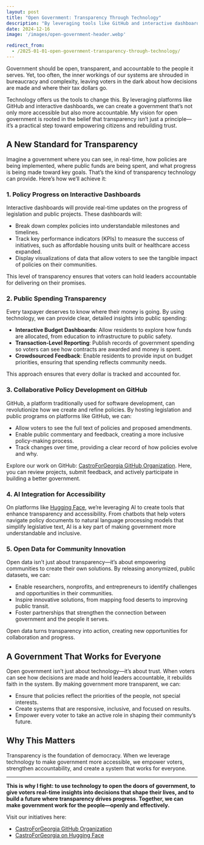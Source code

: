 ```yaml
---
layout: post
title: "Open Government: Transparency Through Technology"
description: "By leveraging tools like GitHub and interactive dashboards, we can give voters real-time insights into policy progress and public spending, making government more transparent and accessible."
date: 2024-12-16
image: '/images/open-government-header.webp'

redirect_from:
  - /2025-01-01-open-government-transparency-through-technology/
---
```


Government should be open, transparent, and accountable to the people it serves. Yet, too often, the inner workings of our systems are shrouded in bureaucracy and complexity, leaving voters in the dark about how decisions are made and where their tax dollars go.

Technology offers us the tools to change this. By leveraging platforms like GitHub and interactive dashboards, we can create a government that’s not only more accessible but also more accountable. My vision for open government is rooted in the belief that transparency isn’t just a principle—it’s a practical step toward empowering citizens and rebuilding trust.

## A New Standard for Transparency

Imagine a government where you can see, in real-time, how policies are being implemented, where public funds are being spent, and what progress is being made toward key goals. That’s the kind of transparency technology can provide. Here’s how we’ll achieve it:

### 1. **Policy Progress on Interactive Dashboards**

Interactive dashboards will provide real-time updates on the progress of legislation and public projects. These dashboards will:

- Break down complex policies into understandable milestones and timelines.  
- Track key performance indicators (KPIs) to measure the success of initiatives, such as affordable housing units built or healthcare access expanded.  
- Display visualizations of data that allow voters to see the tangible impact of policies on their communities.  

This level of transparency ensures that voters can hold leaders accountable for delivering on their promises.

### 2. **Public Spending Transparency**

Every taxpayer deserves to know where their money is going. By using technology, we can provide clear, detailed insights into public spending:

- **Interactive Budget Dashboards**: Allow residents to explore how funds are allocated, from education to infrastructure to public safety.  
- **Transaction-Level Reporting**: Publish records of government spending so voters can see how contracts are awarded and money is spent.  
- **Crowdsourced Feedback**: Enable residents to provide input on budget priorities, ensuring that spending reflects community needs.  

This approach ensures that every dollar is tracked and accounted for.

### 3. **Collaborative Policy Development on GitHub**

GitHub, a platform traditionally used for software development, can revolutionize how we create and refine policies. By hosting legislation and public programs on platforms like GitHub, we can:

- Allow voters to see the full text of policies and proposed amendments.  
- Enable public commentary and feedback, creating a more inclusive policy-making process.  
- Track changes over time, providing a clear record of how policies evolve and why.  

Explore our work on GitHub: [CastroForGeorgia GitHub Organization](https://github.com/CastroForGeorgia). Here, you can review projects, submit feedback, and actively participate in building a better government.

### 4. **AI Integration for Accessibility**

On platforms like [Hugging Face](https://huggingface.co/CastroForGeorgia), we’re leveraging AI to create tools that enhance transparency and accessibility. From chatbots that help voters navigate policy documents to natural language processing models that simplify legislative text, AI is a key part of making government more understandable and inclusive.

### 5. **Open Data for Community Innovation**

Open data isn’t just about transparency—it’s about empowering communities to create their own solutions. By releasing anonymized, public datasets, we can:

- Enable researchers, nonprofits, and entrepreneurs to identify challenges and opportunities in their communities.  
- Inspire innovative solutions, from mapping food deserts to improving public transit.  
- Foster partnerships that strengthen the connection between government and the people it serves.  

Open data turns transparency into action, creating new opportunities for collaboration and progress.

## A Government That Works for Everyone

Open government isn’t just about technology—it’s about trust. When voters can see how decisions are made and hold leaders accountable, it rebuilds faith in the system. By making government more transparent, we can:

- Ensure that policies reflect the priorities of the people, not special interests.  
- Create systems that are responsive, inclusive, and focused on results.  
- Empower every voter to take an active role in shaping their community’s future.  

## Why This Matters

Transparency is the foundation of democracy. When we leverage technology to make government more accessible, we empower voters, strengthen accountability, and create a system that works for everyone.

---

**This is why I fight: to use technology to open the doors of government, to give voters real-time insights into decisions that shape their lives, and to build a future where transparency drives progress. Together, we can make government work for the people—openly and effectively.**

Visit our initiatives here:  
- [CastroForGeorgia GitHub Organization](https://github.com/CastroForGeorgia)  
- [CastroForGeorgia on Hugging Face](https://huggingface.co/CastroForGeorgia)  

